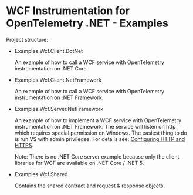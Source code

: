 # WCF Instrumentation for OpenTelemetry .NET - Examples

Project structure:

* Examples.Wcf.Client.DotNet

  An example of how to call a WCF service with OpenTelemetry instrumentation on
  .NET Core.

* Examples.Wcf.Client.NetFramework

  An example of how to call a WCF service with OpenTelemetry instrumentation on
  .NET Framework.

* Examples.Wcf.Server.NetFramework

  An example of how to implement a WCF service with OpenTelemetry
  instrumentation on .NET Framework. The service will listen on http which
  requires special permission on Windows. The easiest thing to do is run VS with
  admin privileges. For details see: [Configuring HTTP and
  HTTPS](https://docs.microsoft.com/en-us/dotnet/framework/wcf/feature-details/configuring-http-and-https).

  Note: There is no .NET Core server example because only the client libraries
  for WCF are available on .NET Core / .NET 5.

* Examples.Wcf.Shared

  Contains the shared contract and request & response objects.
